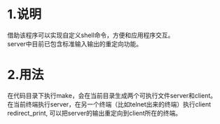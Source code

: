 # 1.说明
  借助该程序可以实现自定义shell命令，方便和应用程序交互。  
  server中目前已包含标准输入输出的重定向功能。
   
# 2.用法
  在代码目录下执行make，会在当前目录生成两个可执行文件server和client。  
  在当前终端执行server，在另一个终端（比如telnet出来的终端）执行client redirect_print, 可以把server的输出重定向到client所在的终端。
